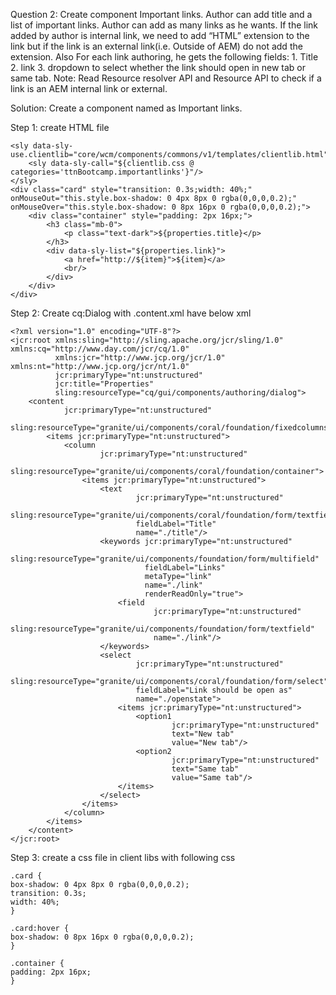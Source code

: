 Question 2: Create component Important links. Author can add  title and a list of important links. Author can add as many links as he wants. If the link added by author is internal link, we need to add “HTML” extension to the link but if the link is an external link(i.e. Outside of AEM) do not add the extension. Also For each link authoring, he gets the following fields: 1. Title  2. link  3. dropdown to select whether the link should open in new tab or same tab.
Note: Read Resource resolver API and Resource API to check if a link is an AEM internal link or external.

Solution: Create a component named as Important links.

Step 1: create HTML file

    <sly data-sly-use.clientlib="core/wcm/components/commons/v1/templates/clientlib.html">
        <sly data-sly-call="${clientlib.css @ categories='ttnBootcamp.importantlinks'}"/>
    </sly>
    <div class="card" style="transition: 0.3s;width: 40%;" onMouseOut="this.style.box-shadow: 0 4px 8px 0 rgba(0,0,0,0.2);" onMouseOver="this.style.box-shadow: 0 8px 16px 0 rgba(0,0,0,0.2);">
        <div class="container" style="padding: 2px 16px;">
            <h3 class="mb-0">
                <p class="text-dark">${properties.title}</p>
            </h3>
            <div data-sly-list="${properties.link}">
                <a href="http://${item}">${item}</a>
                <br/>
            </div>
        </div>
    </div>

Step 2: Create cq:Dialog with .content.xml have below xml

    <?xml version="1.0" encoding="UTF-8"?>
    <jcr:root xmlns:sling="http://sling.apache.org/jcr/sling/1.0" xmlns:cq="http://www.day.com/jcr/cq/1.0"
              xmlns:jcr="http://www.jcp.org/jcr/1.0" xmlns:nt="http://www.jcp.org/jcr/nt/1.0"
              jcr:primaryType="nt:unstructured"
              jcr:title="Properties"
              sling:resourceType="cq/gui/components/authoring/dialog">
        <content
                jcr:primaryType="nt:unstructured"
                sling:resourceType="granite/ui/components/coral/foundation/fixedcolumns">
            <items jcr:primaryType="nt:unstructured">
                <column
                        jcr:primaryType="nt:unstructured"
                        sling:resourceType="granite/ui/components/coral/foundation/container">
                    <items jcr:primaryType="nt:unstructured">
                        <text
                                jcr:primaryType="nt:unstructured"
                                sling:resourceType="granite/ui/components/coral/foundation/form/textfield"
                                fieldLabel="Title"
                                name="./title"/>
                        <keywords jcr:primaryType="nt:unstructured"
                                  sling:resourceType="granite/ui/components/foundation/form/multifield"
                                  fieldLabel="Links"
                                  metaType="link"
                                  name="./link"
                                  renderReadOnly="true">
                            <field
                                    jcr:primaryType="nt:unstructured"
                                    sling:resourceType="granite/ui/components/foundation/form/textfield"
                                    name="./link"/>
                        </keywords>
                        <select
                                jcr:primaryType="nt:unstructured"
                                sling:resourceType="granite/ui/components/coral/foundation/form/select"
                                fieldLabel="Link should be open as"
                                name="./openstate">
                            <items jcr:primaryType="nt:unstructured">
                                <option1
                                        jcr:primaryType="nt:unstructured"
                                        text="New tab"
                                        value="New tab"/>
                                <option2
                                        jcr:primaryType="nt:unstructured"
                                        text="Same tab"
                                        value="Same tab"/>
                            </items>
                        </select>
                    </items>
                </column>
            </items>
        </content>
    </jcr:root>

Step 3: create a css file in client libs with following css
    
    .card {
    box-shadow: 0 4px 8px 0 rgba(0,0,0,0.2);
    transition: 0.3s;
    width: 40%;
    }
    
    .card:hover {
    box-shadow: 0 8px 16px 0 rgba(0,0,0,0.2);
    }
    
    .container {
    padding: 2px 16px;
    }

